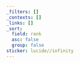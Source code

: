 ```yaml
---
_filters: []
_contexts: []
_links: []
_sort:
  field: rank
  asc: false
  group: false
sticker: lucide//infinity
---
```

